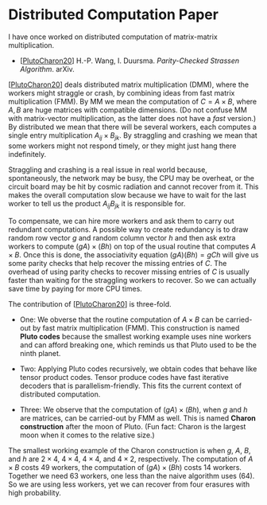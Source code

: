 
# Distributed Computation Paper

I have once worked on distributed computation of matrix-matrix multiplication.

* [[PlutoCharon20]]
  H.-P. Wang, I. Duursma.
  *Parity-Checked Strassen Algorithm*.
  arXiv.

[[PlutoCharon20]] deals distributed matrix multiplication (DMM), where the workers might straggle or
crash, by combining ideas from fast matrix multiplication (FMM).  By MM we mean the computation of
$C = A \times B$, where $A, B$ are huge matrices with compatible dimensions.  (Do not confuse MM
with matrix-vector multiplication, as the latter does not have a *fast* version.) By distributed we
mean that there will be several workers, each computes a single entry multiplication $A_{ij} \times
B_{jk}$.  By straggling and crashing we mean that some workers might not respond timely, or they
might just hang there indefinitely.

Straggling and crashing is a real issue in real world because, spontaneously, the network may be
busy, the CPU may be overheat, or the circuit board may be hit by cosmic radiation and cannot
recover from it.  This makes the overall computation slow because we have to wait for the last
worker to tell us the product $A_{ij}B_{jk}$ it is responsible for.

To compensate, we can hire more workers and ask them to carry out redundant computations.  A
possible way to create redundancy is to draw random row vector $g$ and random column vector $h$ and
then ask extra workers to compute $(gA) \times (Bh)$ on top of the usual routine that computes $A
\times B$.  Once this is done, the associativity equation $(gA)(Bh) = gCh$ will give us some parity
checks that help recover the missing entries of $C$.  The overhead of using parity checks to recover
missing entries of $C$ is usually faster than waiting for the straggling workers to recover.  So we
can actually save time by paying for more CPU times.

The contribution of [[PlutoCharon20]] is three-fold.

* One: We obverse that the routine computation of $A\times B$ can be
  carried-out by fast matrix multiplication (FMM).  This construction is named **Pluto codes**
  because the smallest working example uses nine workers and can afford breaking one, which reminds
  us that Pluto used to be the ninth planet.

* Two: Applying Pluto codes recursively, we obtain codes that behave
  like tensor product codes.  Tensor produce codes have fast iterative decoders that is
  parallelism-friendly.  This fits the current context of distributed computation.

* Three: We observe that the computation of $(gA) \times (Bh)$, when $g$
  and $h$ are matrices, can be carried-out by FMM as well.  This is named **Charon construction**
  after the moon of Pluto.  (Fun fact: Charon is the largest moon when it comes to the relative
  size.)
  
The smallest working example of the Charon construction is when $g$, $A$, $B$, and $h$ are $2 \times
4$, $4 \times 4$, $4 \times 4$, and $4 \times 2$, respectively.  The computation of $A \times B$
costs 49 workers, the computation of $(gA) \times (Bh)$ costs 14 workers.  Together we need 63
workers, one less than the naive algorithm uses (64).  So we are using less workers, yet we can
recover from four erasures with high probability.

[PlutoCharon20]: https://arxiv.org/abs/2011.15082

